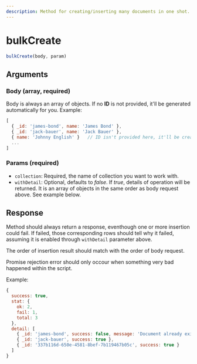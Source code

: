 ```yaml
---
description: Method for creating/inserting many documents in one shot.
---
```


# bulkCreate

```javascript
bulkCreate(body, param)
```

## Arguments

### Body \(array, required\)

Body is always an array of objects. If no **ID** is not provided, it'll be generated automatically for you. Example:

```javascript
[
  { _id: 'james-bond', name: 'James Bond' },
  { _id: 'jack-bauer', name: 'Jack Bauer' },
  { name: 'Johnny English' }   // ID isn't provided here, it'll be created automatically
  ...
]
```

### Params \(required\)

* `collection`: Required, the name of collection you want to work with.
* `withDetail`: Optional, defaults to _false_. If _true_, details of operation will be returned. It is an array of objects in the same order as body request above. See example below.

## Response

Method should always return a response, eventhough one or more insertion could fail. If failed, those corresponding rows should tell why it failed, assuming it is enabled through `withDetail` parameter above.

The order of insertion result should match with the order of body request.

Promise rejection error should only occour when something very bad happened within the script.

Example:

```javascript
{
  success: true,
  stat: {
    ok: 2,
    fail: 1,
    total: 3
  },
  detail: [
    { _id: 'james-bond', success: false, message: 'Document already exists' },
    { _id: 'jack-bauer', success: true },
    { _id: '337b116d-650e-4581-8bef-7b119467b05c', success: true }
  ]
}
```

